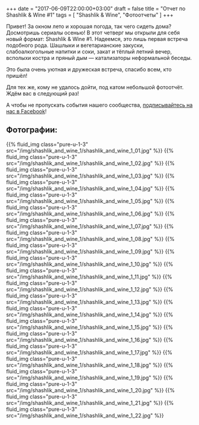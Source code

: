 +++
date = "2017-06-09T22:00:00+03:00"
draft = false
title = "Отчет по Shashlik & Wine #1"
tags = [
    "Shashlik & Wine",
    "Фотоотчеты"
]
+++

Привет!
За окном лето и хорошая погода, так чего сидеть дома?
Досмотришь сериалы осенью!
В этот четверг мы открыли для себя новый формат: Shashlik & Wine #1.
Надеемся, это лишь первая встреча подобного рода.
Шашлыки и вегетарианские закуски, слабоалкогольные напитки и соки, закат и тёплый летний вечер, всполыхи костра и пряный дым — катализаторы неформальной беседы.

Это была очень уютная и дружеская встреча, спасибо всем, кто пришёл!

Для тех же, кому не удалось дойти, под катом небольшой фотоотчёт.
Ждём вас в следующий раз!

<!--more-->

А чтобы не пропускать события нашего сообщества, [подписывайтесь на нас в Facebook](https://www.facebook.com/javaprofessionalsby)!

## Фотографии:

<div class="post_photos">

{{% fluid_img class="pure-u-1-3" src="/img/shashlik_and_wine_1/shashlik_and_wine_1_01.jpg" %}}
{{% fluid_img class="pure-u-1-3" src="/img/shashlik_and_wine_1/shashlik_and_wine_1_02.jpg" %}}
{{% fluid_img class="pure-u-1-3" src="/img/shashlik_and_wine_1/shashlik_and_wine_1_03.jpg" %}}
{{% fluid_img class="pure-u-1-3" src="/img/shashlik_and_wine_1/shashlik_and_wine_1_04.jpg" %}}
{{% fluid_img class="pure-u-1-3" src="/img/shashlik_and_wine_1/shashlik_and_wine_1_05.jpg" %}}
{{% fluid_img class="pure-u-1-3" src="/img/shashlik_and_wine_1/shashlik_and_wine_1_06.jpg" %}}
{{% fluid_img class="pure-u-1-3" src="/img/shashlik_and_wine_1/shashlik_and_wine_1_07.jpg" %}}
{{% fluid_img class="pure-u-1-3" src="/img/shashlik_and_wine_1/shashlik_and_wine_1_08.jpg" %}}
{{% fluid_img class="pure-u-1-3" src="/img/shashlik_and_wine_1/shashlik_and_wine_1_09.jpg" %}}
{{% fluid_img class="pure-u-1-3" src="/img/shashlik_and_wine_1/shashlik_and_wine_1_10.jpg" %}}
{{% fluid_img class="pure-u-1-3" src="/img/shashlik_and_wine_1/shashlik_and_wine_1_11.jpg" %}}
{{% fluid_img class="pure-u-1-3" src="/img/shashlik_and_wine_1/shashlik_and_wine_1_12.jpg" %}}
{{% fluid_img class="pure-u-1-3" src="/img/shashlik_and_wine_1/shashlik_and_wine_1_13.jpg" %}}
{{% fluid_img class="pure-u-1-3" src="/img/shashlik_and_wine_1/shashlik_and_wine_1_14.jpg" %}}
{{% fluid_img class="pure-u-1-3" src="/img/shashlik_and_wine_1/shashlik_and_wine_1_15.jpg" %}}
{{% fluid_img class="pure-u-1-3" src="/img/shashlik_and_wine_1/shashlik_and_wine_1_16.jpg" %}}
{{% fluid_img class="pure-u-1-3" src="/img/shashlik_and_wine_1/shashlik_and_wine_1_17.jpg" %}}
{{% fluid_img class="pure-u-1-3" src="/img/shashlik_and_wine_1/shashlik_and_wine_1_18.jpg" %}}
{{% fluid_img class="pure-u-1-3" src="/img/shashlik_and_wine_1/shashlik_and_wine_1_19.jpg" %}}
{{% fluid_img class="pure-u-1-3" src="/img/shashlik_and_wine_1/shashlik_and_wine_1_20.jpg" %}}
{{% fluid_img class="pure-u-1-3" src="/img/shashlik_and_wine_1/shashlik_and_wine_1_21.jpg" %}}
{{% fluid_img class="pure-u-1-3" src="/img/shashlik_and_wine_1/shashlik_and_wine_1_22.jpg" %}}

</div>
